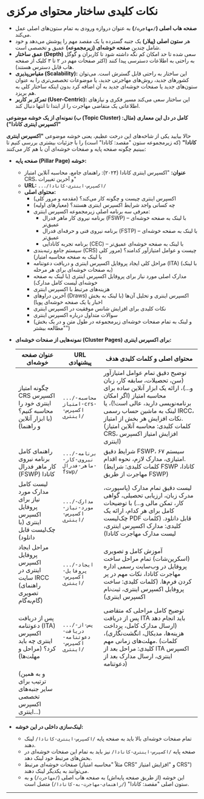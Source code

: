 # نکات کلیدی ساختار محتوای مرکزی

* **صفحه هاب اصلی (`/مهاجرت/`)** به عنوان دروازه ورودی به تمام ستون‌های اصلی عمل می‌کند.
* هر **ستون اصلی (پیلار)** یک جنبه گسترده یا یک مقصد مهم را پوشش می‌دهد و خود شامل چندین **صفحه خوشه‌ای (زیرمجموعه)** عمیق و تخصصی است.
* **عمق ساختار (Depth)** سعی شده تا حد امکان کم نگه داشته شود تا کاربران و گوگل به راحتی به اطلاعات دسترسی پیدا کنند (اکثر صفحات مهم در ۲ تا ۳ کلیک از صفحه هاب قابل دسترس هستند).
* **مقیاس‌پذیری (Scalability):** این ساختار به راحتی قابل گسترش است. می‌توان کشورهای جدید، روش‌های مهاجرتی جدید، یا موضوعات تخصصی‌تری را به عنوان ستون‌های جدید یا صفحات خوشه‌ای جدید به آن اضافه کرد بدون اینکه ساختار کلی به هم بریزد.
* **تمرکز بر کاربر (User-Centric):** این ساختار سعی می‌کند مسیر فکری و نیازهای اطلاعاتی یک متقاضی مهاجرت را از ابتدا تا انتها دنبال کند.

**ب) نمونه‌ای از یک خوشه موضوعی (Topic Cluster) کامل در دل این معماری (مثال: "اکسپرس اینتری کانادا")**

حالا بیایید یکی از شاخه‌های این درخت عظیم، یعنی خوشه موضوعی **"اکسپرس اینتری کانادا"** (که زیرمجموعه ستون "مقصد: کانادا" است) را با جزئیات بیشتری بررسی کنیم تا ببینیم چگونه صفحه پایه و صفحات خوشه‌ای آن با هم کار می‌کنند:

* **صفحه پایه (Pillar Page) خوشه:**
  * **عنوان:** "اکسپرس اینتری کانادا (۲۰۲۴): راهنمای جامع، محاسبه آنلاین امتیاز CRS، و آخرین تغییرات"
  * **URL:** `.../اکسپرس-اینتری-کانادا/`
  * **محتوای اصلی:**
    * اکسپرس اینتری چیست و چگونه کار می‌کند؟ (مقدمه و مرور کلی)
    * چه کسانی واجد شرایط اکسپرس اینتری هستند؟ (معیارهای اولیه)
    * معرفی سه برنامه اصلی زیرمجموعه اکسپرس اینتری:
      * برنامه نیروی کار ماهر فدرال (FSWP) – با لینک به صفحه خوشه‌ای عمیق‌تر
      * برنامه نیروی فنی و حرفه‌ای فدرال (FSTP) – با لینک به صفحه خوشه‌ای عمیق‌تر
      * برنامه تجربه کانادایی (CEC) – با لینک به صفحه خوشه‌ای عمیق‌تر
    * سیستم جامع رتبه‌بندی (CRS) چیست و عوامل امتیازآور کدامند؟ (مرور کلی با لینک به صفحه محاسبه امتیاز)
    * مراحل کلی ایجاد پروفایل اکسپرس اینتری و دریافت دعوتنامه (ITA) (با لینک به صفحات خوشه‌ای برای هر مرحله)
    * مدارک اصلی مورد نیاز برای پروفایل اکسپرس اینتری (با لینک به صفحه خوشه‌ای لیست کامل مدارک)
    * هزینه‌های مرتبط با اکسپرس اینتری
    * آخرین دراوهای (Draws) اکسپرس اینتری و تحلیل آن‌ها (با لینک به بخش اخبار یا یک صفحه خوشه‌ای پویا)
    * نکات کلیدی برای افزایش شانس موفقیت در اکسپرس اینتری
    * سوالات متداول درباره اکسپرس اینتری
    * (و لینک به تمام صفحات خوشه‌ای زیرمجموعه در طول متن و در یک بخش "مطالعه بیشتر")
*   **نمونه‌هایی از صفحات خوشه‌ای (Cluster Pages) برای اکسپرس اینتری:**

    | عنوان صفحه خوشه‌ای                                                            | URL پیشنهادی                               | محتوای اصلی و کلمات کلیدی هدف                                                                                                                                                                                                                                                                     |
    | ----------------------------------------------------------------------------- | ------------------------------------------ | ------------------------------------------------------------------------------------------------------------------------------------------------------------------------------------------------------------------------------------------------------------------------------------------------- |
    | چگونه امتیاز CRS اکسپرس اینتری خود را محاسبه کنیم؟ (با ابزار آنلاین و راهنما) | `.../محاسبه-امتیاز-crs-اکسپرس-اینتری/`     | توضیح دقیق تمام عوامل امتیازآور (سن، تحصیلات، سابقه کار، زبان و...)، ارائه یک ابزار آنلاین ساده برای محاسبه امتیاز (اگر امکان برنامه‌نویسی دارید، عالی است!)، یا لینک به ماشین حساب رسمی IRCC، نکات افزایش هر بخش از امتیاز. (کلمات کلیدی: محاسبه آنلاین امتیاز CRS، افزایش امتیاز اکسپرس اینتری) |
    | راهنمای کامل برنامه نیروی کار ماهر فدرال (FSWP) کانادا                        | `.../برنامه-نیروی-کار-ماهر-فدرال-fswp/`    | شرایط دقیق FSWP، سیستم ۶۷ امتیازی، مدارک لازم، نحوه اقدام. (کلمات کلیدی: شرایط FSWP کانادا، مهاجرت از طریق FSWP)                                                                                                                                                                                  |
    | لیست کامل مدارک مورد نیاز برای پروفایل اکسپرس اینتری (با چک‌لیست قابل دانلود) | `.../مدارک-مورد-نیاز-اکسپرس-اینتری/`       | لیست دقیق تمام مدارک (پاسپورت، مدرک زبان، ارزیابی تحصیلی، گواهی کار، تمکن مالی و...) با توضیحات کامل برای هر کدام، ارائه یک چک‌لیست PDF قابل دانلود. (کلمات کلیدی: مدارک اکسپرس اینتری، لیست مدارک مهاجرت کانادا)                                                                                 |
    | مراحل ایجاد پروفایل اکسپرس اینتری در سایت IRCC (راهنمای تصویری گام‌به‌گام)    | `.../ایجاد-پروفایل-اکسپرس-اینتری/`         | آموزش کامل و تصویری (اسکرین‌شات) تمام مراحل ساخت پروفایل در وب‌سایت رسمی اداره مهاجرت کانادا، نکات مهم در پر کردن فرم‌ها. (کلمات کلیدی: ساخت پروفایل اکسپرس اینتری، ثبت‌نام اکسپرس اینتری)                                                                                                        |
    | پس از دریافت دعوتنامه (ITA) اکسپرس اینتری چه باید کرد؟ (مراحل و مهلت‌ها)      | `.../پس-از-دریافت-دعوتنامه-اکسپرس-اینتری/` | توضیح کامل مراحلی که متقاضی پس از دریافت ITA باید انجام دهد (ارسال مدارک کامل، پرداخت هزینه‌ها، مدیکال، انگشت‌نگاری)، مهلت‌های زمانی مهم. (کلمات کلیدی: مراحل بعد از ITA اکسپرس اینتری، ارسال مدارک بعد از دعوتنامه)                                                                              |
    | (و به همین ترتیب برای سایر جنبه‌های تخصصی اکسپرس اینتری...)                   |                                            |                                                                                                                                                                                                                                                                                                   |
* **لینک‌سازی داخلی در این خوشه:**
  * تمام صفحات خوشه‌ای بالا باید به صفحه پایه `/اکسپرس-اینتری-کانادا/` لینک دهند.
  * صفحه پایه `/اکسپرس-اینتری-کانادا/` نیز باید به تمام این صفحات خوشه‌ای در بخش‌های مرتبط خود لینک دهد.
  * صفحات خوشه‌ای مرتبط (مثلاً "محاسبه امتیاز CRS" و "افزایش امتیاز CRS") می‌توانند به یکدیگر لینک دهند.
  * این خوشه (از طریق صفحه پایه‌اش) به صفحه هاب اصلی (`/مهاجرت/`) و به ستون اصلی "مقصد: کانادا" (`/راهنمای-مهاجرت-به-کانادا/`) متصل است.

***
